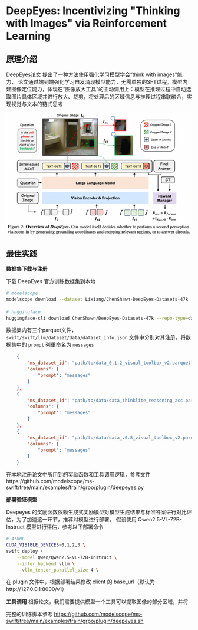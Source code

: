 # DeepEyes: Incentivizing "Thinking with Images" via Reinforcement Learning

## 原理介绍

[DeepEyes论文](https://arxiv.org/abs/2505.14362) 提出了一种方法使用强化学习模型学会“think with images”能力，
论文通过端到端强化学习自发涌现模型能力，无需单独的SFT过程。模型内建图像定位能力，体现在“图像放大工具”的主动调用上：模型在推理过程中自动选取图片具体区域并进行放大、裁剪，将处理后的区域信息与推理过程串联融合，实现视觉与文本的链式思考

![DeepEyes Overview](../../../../resources/deepeyes.png)

## 最佳实践

**数据集下载与注册**

下载 DeepEyes 官方训练数据集到本地
```bash
# modelscope
modelscope download --dataset Lixiang/ChenShawn-DeepEyes-Datasets-47k

# huggingface
huggingface-cli download ChenShawn/DeepEyes-Datasets-47k --repo-type=dataset
```

数据集内有三个parquet文件，`swift/swift/llm/dataset/data/dataset_info.json` 文件中分别对其注册，将数据集中的 `prompt` 列重命名为 `messages`

```json
    {
        "ms_dataset_id": "path/to/data_0.1.2_visual_toolbox_v2.parquet",
        "columns": {
            "prompt": "messages"
        }
    },
    {
        "ms_dataset_id": "path/to/data/data_thinklite_reasoning_acc.parquet",
        "columns": {
            "prompt": "messages"
        }
    },
    {
        "ms_dataset_id": "path/to/data/data_v0.8_visual_toolbox_v2.parquet",
        "columns": {
            "prompt": "messages"
        }
    }
```

在本地注册论文中所用到的奖励函数和工具调用逻辑，参考文件https://github.com/modelscope/ms-swift/tree/main/examples/train/grpo/plugin/deepeyes.py

**部署验证模型**

Deepeyes 的奖励函数依赖生成式奖励模型对模型生成结果与标准答案进行对比评估，为了加速这一环节，推荐对模型进行部署。
假设使用 Qwen2.5-VL-72B-Instruct 模型进行评估，参考以下部署命令
```bash
# 4*80G
CUDA_VISIBLE_DEVICES=0,1,2,3 \
swift deploy \
    --model Qwen/Qwen2.5-VL-72B-Instruct \
    --infer_backend vllm \
    --vllm_tensor_parallel_size 4 \
```

在 plugin 文件中，根据部署结果修改 client 的 base_url（默认为http://127.0.0.1:8000/v1）

**工具调用**
根据论文，我们需要提供模型一个工具可以提取图像的部分区域，并将



完整的训练脚本参考 https://github.com/modelscope/ms-swift/tree/main/examples/train/grpo/plugin/deepeyes.sh
